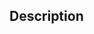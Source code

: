 ## Description

<!-- Note that we only accept pull request related to translations -->
<!-- Pull Request -->
